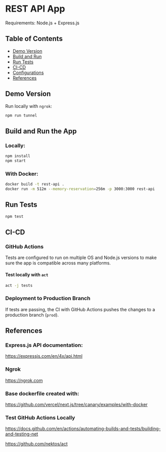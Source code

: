 # REST API App

Requirements: Node.js + Express.js

## Table of Contents

- [Demo Version](#demo-version)
- [Build and Run](#build-and-run)
- [Run Tests](#run-tests)
- [CI-CD](#ci-cd)
- [Configurations](#configurations)
- [References](#references)

## Demo Version

Run locally with `ngrok`:

```bash
npm run tunnel
```

## Build and Run the App

### Locally:

```bash
npm install
npm start
```

### With Docker:

```bash
docker build -t rest-api .
docker run -m 512m --memory-reservation=256m -p 3000:3000 rest-api
```

## Run Tests

```bash
npm test
```

## CI-CD

### GitHub Actions

Tests are configured to run on multiple OS and Node.js versions to make sure the app is compatible across many platforms.

#### Test locally with `act`

```bash
act -j tests
```

### Deployment to Production Branch

If tests are passing, the CI with GitHub Actions pushes the changes to a production branch (`prod`).

## References

### Express.js API documentation:

https://expressjs.com/en/4x/api.html

### Ngrok

https://ngrok.com

### Base dockerfile created with:

https://github.com/vercel/next.js/tree/canary/examples/with-docker

### Test GitHub Actions Locally

https://docs.github.com/en/actions/automating-builds-and-tests/building-and-testing-net

https://github.com/nektos/act
